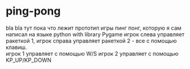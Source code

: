 # ping-pong
bla bla 
тут пока что лежит прототип игры пинг понг, которую я сам написал на языке python with library Pygame
игрок слева управляет ракеткой 1, игрок справа управляет ракеткой 2 - все с помощью клавиш.\
игрок 1 управляет с помощью W/S
игрок 2 управляет с помощью KP_UP/KP_DOWN
